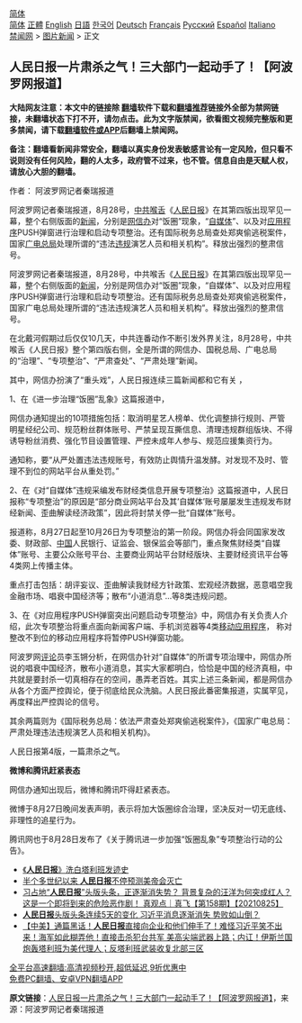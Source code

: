  <!-- 面包屑导航 --> <div class="breadcrumb"><!-- GTranslate: https://gtranslate.io/ -->  <div class="switcher notranslate">  <div class="selected">  <a href="#" onclick="return false;"> 简体</a>  </div>  <div class="option">  <a href="https://www.bannedbook.org" onclick="doGTranslate('zh-CN|zh-CN');jQuery('div.switcher div.selected a').html(jQuery(this).html());return false;" title="简体中文" class="nturl selected"> 简体</a>  <a href="https://www.bannedbook.org/zh-tw/" onclick="doGTranslate('zh-CN|zh-TW');jQuery('div.switcher div.selected a').html(jQuery(this).html());return false;" title="繁體中文" class="nturl"> 正體</a>  <a href="https://www.bannedbook.org/en/" onclick="doGTranslate('zh-CN|en');jQuery('div.switcher div.selected a').html(jQuery(this).html());return false;" title="English" class="nturl"> English</a>  <a href="https://www.bannedbook.org/ja/" onclick="doGTranslate('zh-CN|ja');jQuery('div.switcher div.selected a').html(jQuery(this).html());return false;" title="日本語" class="nturl"> 日語</a>  <a href="https://www.bannedbook.org/ko/" onclick="doGTranslate('zh-CN|ko');jQuery('div.switcher div.selected a').html(jQuery(this).html());return false;" title="한국어" class="nturl"> 한국어</a>  <a href="https://www.bannedbook.org/de/" onclick="doGTranslate('zh-CN|de');jQuery('div.switcher div.selected a').html(jQuery(this).html());return false;" title="Deutsch" class="nturl"> Deutsch</a>  <a href="https://www.bannedbook.org/fr/" onclick="doGTranslate('zh-CN|fr');jQuery('div.switcher div.selected a').html(jQuery(this).html());return false;" title="Français" class="nturl"> Français</a>  <a href="https://www.bannedbook.org/ru/" onclick="doGTranslate('zh-CN|ru');jQuery('div.switcher div.selected a').html(jQuery(this).html());return false;" title="Русский" class="nturl"> Русский</a>  <a href="https://www.bannedbook.org/es/" onclick="doGTranslate('zh-CN|es');jQuery('div.switcher div.selected a').html(jQuery(this).html());return false;" title="Español" class="nturl"> Español</a>  <a href="https://www.bannedbook.org/it/" onclick="doGTranslate('zh-CN|it');jQuery('div.switcher div.selected a').html(jQuery(this).html());return false;" title="Italiano" class="nturl"> Italiano</a>  </div>  </div>      <div class='breadcrumb-sub'><!-- Breadcrumb NavXT 6.3.0 --> <a href="https://www.bannedbook.org/" class="home">禁闻网</a> &gt; <a href="https://www.bannedbook.org/bnews/topimagenews/" class="category">图片新闻</a> &gt; 正文</div></div><h2>人民日报一片肃杀之气！三大部门一起动手了！【阿波罗网报道】</h2> <p class="notice"><b>大陆网友注意：本文中的链接除 <a href="https://github.com/bannedbook/fanqiang" >翻墙</a>软件下载和<a href="https://github.com/killgcd/justmysocks/blob/master/README.md">翻墙推荐</a>链接外全部为禁网链接，未翻墙状态下打不开，请勿点击。此为文字版禁闻，欲看图文视频完整版和更多禁闻，请下载<a href="https://github.com/bannedbook/fanqiang">翻墙软件或APP</a>后翻墙上禁闻网。</p><p>备注：翻墙看新闻非常安全，翻墙以真实身份发表敏感言论有一定风险，但只看不说则没有任何风险，翻的人太多，政府管不过来，也不管。信息自由是天赋人权，请放心大胆的翻墙。</b></p>  <div class="entry"> <p>作者： 阿波罗网记者秦瑞报道</p> <p id="summary">阿波罗网记者秦瑞报道，8月28号，<a href="https://www.bannedbook.org/bnews/tag/%e4%b8%ad%e5%85%b1%e5%96%89%e8%88%8c/" class="st_tag internal_tag" rel="tag" title="标签 中共喉舌 下的日志">中共喉舌</a>《<span class='wp_keywordlink'><a href="https://www.bannedbook.org/forum2/topic109.html" title="透视人民日报" target="_blank">人民日报</a></span>》在其第四版出现罕见一幕，整个右侧版面的<span class='wp_keywordlink_affiliate'><a href="https://www.bannedbook.org/" title="新闻">新闻</a></span>，分别是<a href="https://www.bannedbook.org/bnews/tag/%e7%bd%91%e4%bf%a1%e5%8a%9e/" class="st_tag internal_tag" rel="tag" title="标签 网信办 下的日志">网信办</a>对“饭圈”现象，“<a href="https://www.bannedbook.org/bnews/tag/%e8%87%aa%e5%aa%92%e4%bd%93/" class="st_tag internal_tag" rel="tag" title="标签 自媒体 下的日志">自媒体</a>”、以及对<a href="https://www.bannedbook.org/bnews/tag/%E5%BA%94%E7%94%A8%E7%A8%8B%E5%BA%8F/" class="st_tag internal_tag" rel="tag" title="标签 应用程序 下的日志">应用程序</a>PUSH弹窗进行治理和启动专项整治。还有国际税务总局查处郑爽偷逃税案件，国家<a href="https://www.bannedbook.org/bnews/tag/%e5%b9%bf%e7%94%b5%e6%80%bb%e5%b1%80/" class="st_tag internal_tag" rel="tag" title="标签 广电总局 下的日志">广电总局</a>处理所谓的“违法<a href="https://www.bannedbook.org/bnews/tag/%E8%BF%9D%E8%A7%84/" class="st_tag internal_tag" rel="tag" title="标签 违规 下的日志">违规</a>演艺人员和相关机构”。释放出强烈的整肃信号。</p> <p>阿波罗网记者秦瑞报道，8月28号，中共喉舌《<a href="https://www.bannedbook.org/bnews/tag/%e4%ba%ba%e6%b0%91%e6%97%a5%e6%8a%a5/" class="st_tag internal_tag" rel="tag" title="标签 人民日报 下的日志">人民日报</a>》在其第四版出现罕见一幕，整个右侧版面的<a href="https://www.bannedbook.org/bnews/tag/%E6%96%B0%E9%97%BB/" class="st_tag internal_tag" rel="tag" title="标签 新闻 下的日志">新闻</a>，分别是网信办对“饭圈”现象，“自媒体”、以及对应用程序PUSH弹窗进行治理和启动专项整治。还有国际税务总局查处郑爽偷逃税案件，国家广电总局处理所谓的“违法违规演艺人员和相关机构”。释放出强烈的整肃信号。</p> <p>在北戴河假期过后仅仅10几天，中共连番动作不断引发外界关注，8月28号，中共喉舌《人民日报》整个第四版右侧，全是所谓的网信办、国税总局、广电总局的“治理”、“专项整治”、“严肃查处”、“严肃处理”新闻。</p> <p>其中，网信办扮演了“重头戏”，人民日报连续三篇新闻都和它有关 ，</p>  <p>1、在《进一步治理“饭圈”乱象》这篇报道中，</p> <p>网信办通知提出的10项措施包括：取消明星艺人榜单、优化调整排行规则、严管明星经纪公司、规范粉丝群体账号、严禁呈现互撕信息、清理违规群组版块、不得诱导粉丝消费、强化节目设置管理、严控未成年人参与、规范应援集资行为。</p> <p>通知称，要“从严处置违法违规账号，有效防止舆情升温发酵。对发现不及时、管理不到位的网站平台从重处罚。”</p> <p>2、在《对“自媒体”违规采编发布财经类信息开展专项整治》这篇报道中，人民日报称“专项整治”的原因是“部分商业网站平台及其&#8217;自媒体&#8217;账号屡屡发生违规发布财经新闻、歪曲解读经济政策”，因此将封禁关停一批“自媒体”账号。</p> <p>报道称，8月27日起至10月26日为专项整治的第一阶段。网信办将会同国家发改委、财政部、<span class='wp_keywordlink_affiliate'><a href="https://www.bannedbook.org/" title="中国" target="_blank">中国</a></span>人民银行、证监会、银保监会等部门，重点聚焦财经类“自媒体”账号、主要公众账号平台、主要商业网站平台财经版块、主要财经资讯平台等4类网上传播主体。</p>  <p>重点打击包括：胡评妄议、歪曲解读我财经方针政策、宏观经济数据，恶意唱空我金融市场、唱衰中国经济等；散布“小道消息”&#8230;等8类违规问题。</p> <p>3、在《对应用程序PUSH弹窗突出问题启动专项整治》中，网信办有关负责人介绍，此次专项整治将重点面向新闻客户端、手机浏览器等4类<a href="https://www.bannedbook.org/bnews/tag/%e7%a7%bb%e5%8a%a8%e5%ba%94%e7%94%a8%e7%a8%8b%e5%ba%8f/" class="st_tag internal_tag" rel="tag" title="标签 移动应用程序 下的日志">移动应用程序</a>，&nbsp;称对整改不到位的移动应用程序将暂停PUSH弹窗功能。</p> <p>阿波罗网<span class='wp_keywordlink_affiliate'><a href="https://www.bannedbook.org/bnews/comments/" title="新闻评论" target="_blank">评论</a></span>员李玉锵分析，在网信办针对“自媒体”的所谓专项治理中，网信办所说的唱衰中国经济，散布小道消息，其实大家都明白，恰恰是中国的经济真相，中共就是要封杀一切真相存在的空间，愚弄老百姓。其实上述三条新闻，都是网信办从各个方面严控舆论，便于彻底给民众洗脑。人民日报此番密集报道，实属罕见，再度释出严控舆论的信号。</p> <p>其余两篇则为《国际税务总局：依法严肃查处郑爽偷逃税案件》，《国家广电总局：严肃处理违法违规演艺人员和相关机构》。</p> <p>人民日报第4版，一篇肃杀之气。</p>  <p><strong>微博和腾讯赶紧表态</strong></p> <p>网信办通知出现后，微博和腾讯吓得赶紧表态。</p> <p>微博于8月27日晚间发表声明，表示将加大饭圈综合治理，坚决反对一切无底线、非理性的追星行为。</p> <p>腾讯网也于8月28日发布了《关于腾讯进一步加强“饭圈乱象”专项整治行动的公告》。</p> <ul class='op-related-articles' title='相关阅读'> <li><a href='https://www.bannedbook.org/bnews/headline/20210828/1614690.html' target='_blank'>《<b>人民日报</b>》洗白塔利班发迹史</a></li> <li><a href='https://www.bannedbook.org/bnews/lifebaike/20210826/1613234.html' target='_blank'>半个多世纪以来 <b>人民日报</b>不停预测美帝会灭亡</a></li> <li><a href='https://www.bannedbook.org/bnews/bannedvideo/20210825/1612949.html' target='_blank'>习占地“<b>人民日报</b>”头版头条，正逐渐消失势？ 背景复杂的汪洋为何突成红人？ 这是一个即将到来的危险恶作剧！ 真观点｜真飞【第158期】【20210825】</a></li> <li><a href='https://www.bannedbook.org/bnews/cbnews/20210823/1611679.html' target='_blank'><b>人民日报</b>头版头条连续5天的变化 习近平消息逐渐消失 势败如山倒？</a></li> <li><a href='https://www.bannedbook.org/bnews/bannedvideo/20210822/1611267.html' target='_blank'>【中美】通篇黑话！<b>人民日报</b>直接向企业和他们伸手了！难怪习近平笑不出来！海军如此糊弄他！直接击杀犯台共军 美高尖端武器上路；内讧！伊斯兰国炮轰塔利班为美代理人；反塔利班武装收复北部三区</a></li> </ul> <p class="texttj"> <a href="https://github.com/bannedbook/fanqiang/wiki/V2ray%E6%9C%BA%E5%9C%BA" target="_blank">全平台高速翻墙:高清视频秒开,超低延迟,9折优惠中</a><br/> <a href="https://github.com/bannedbook/fanqiang/wiki/%E7%A6%81%E9%97%BB%E7%BD%91%E5%AE%89%E5%8D%93%E7%BF%BB%E5%A2%99%E6%96%B0%E9%97%BBAPP" target="_blank">免费PC翻墙、安卓VPN翻墙APP</a></p> <p> <b>原文链接</b>：<a class="src_link" href="https://www.aboluowang.com/2021/0828/1639277.html" target="_blank">人民日报一片肃杀之气！三大部门一起动手了！【阿波罗网报道】</a>，来源：阿波罗网记者秦瑞报道 </p><a name='sharetosocial'></a>  <div style="margin-bottom:5px;padding-bottom:5px;clear:both"> <div id="archive-pix-1" class="banner-ads"> <!-- AuctionX Display platform tag START --> <div id="26318x728x90x621x_ADSLOT2" clicktrack="%%CLICK_URL_ESC%%"></div> <!-- AuctionX Display platform tag END --> </div> <div id="archive-pix-2" class="banner-ads"> <!-- AuctionX Display platform tag START --> <div id="26315x300x250x621x_ADSLOT2" clicktrack="%%CLICK_URL_ESC%%"></div> <!-- AuctionX Display platform tag END --> </div> </div>  <div id="archive-pix-1" class="banner-ads"> <!-- AuctionX Display platform tag START --> <div id="26318x728x90x621x_ADSLOT3" clicktrack="%%CLICK_URL_ESC%%"></div> <!-- AuctionX Display platform tag END --> </div> </div><!--END ENTRY--> 
